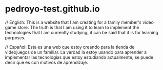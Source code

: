 # pedroyo-test.github.io
// English:
This is a website that I am creating for a family member's video game store.
The truth is that I am using it to learn to implement the technologies that I am currently studying, it can be said that it is for learning purposes.


// Español:
Esta es una web que estoy creando para la tienda de videojuegos de un familiar.
La verdad la estoy usando para aprender a implementar las tecnologias que estoy estudiando actualmente, se puede decir que es con motivos de aprendizaje.
